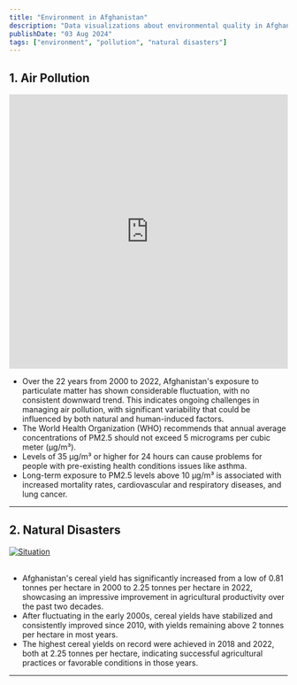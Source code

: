 ```yaml
---
title: "Environment in Afghanistan"
description: "Data visualizations about environmental quality in Afghanistan"
publishDate: "03 Aug 2024"
tags: ["environment", "pollution", "natural disasters"]
---
```



## 1. Air Pollution

<iframe title="Exposure to particulate matter air pollution, 2000 to 2022" aria-label="Interactive line chart" id="datawrapper-chart-lia5T" src="https://datawrapper.dwcdn.net/lia5T/1/" scrolling="no" frameborder="0" style="width: 0; min-width: 100% !important; border: none;" height="496" data-external="1"></iframe><script type="text/javascript">!function(){"use strict";window.addEventListener("message",(function(a){if(void 0!==a.data["datawrapper-height"]){var e=document.querySelectorAll("iframe");for(var t in a.data["datawrapper-height"])for(var r=0;r<e.length;r++)if(e[r].contentWindow===a.source){var i=a.data["datawrapper-height"][t]+"px";e[r].style.height=i}}}))}();
</script>
<br />
<ul>
  <li>Over the 22 years from 2000 to 2022, Afghanistan's exposure to particulate matter has shown considerable fluctuation, with no consistent downward trend. This indicates ongoing challenges in managing air pollution, with significant variability that could be influenced by both natural and human-induced factors.</li>
  <li>The World Health Organization (WHO) recommends that annual average concentrations of PM2.5 should not exceed 5 micrograms per cubic meter (µg/m³). </li>
  <li>Levels of 35 µg/m³ or higher for 24 hours can cause problems for people with pre-existing health conditions issues like asthma.</li>
  <li>Long-term exposure to PM2.5 levels above 10 µg/m³ is associated with increased mortality rates, cardiovascular and respiratory diseases, and lung cancer.</li>
</ul>

---

## 2. Natural Disasters

<div class='tableauPlaceholder' id='viz1723081705202' style='position: relative'><noscript><a href='https:&#47;&#47;response.reliefweb.int&#47;afghanistan&#47;natural-disasters-dashboard'><img alt='Situation ' src='https:&#47;&#47;public.tableau.com&#47;static&#47;images&#47;Af&#47;Afghanistan-Natural-Disasters_0&#47;Situation&#47;1_rss.png' style='border: none' /></a></noscript><object class='tableauViz'  style='display:none;'><param name='host_url' value='https%3A%2F%2Fpublic.tableau.com%2F' /> <param name='embed_code_version' value='3' /> <param name='path' value='views&#47;Afghanistan-Natural-Disasters_0&#47;Situation?:embed=y&amp;:display_count=yes&amp;:sid=&amp;:redirect=auth&amp;:showTabs=y?:embed%3Dyes&amp;:toolbar=yes&amp;:tabs=no' /> <param name='toolbar' value='no' /><param name='static_image' value='https:&#47;&#47;public.tableau.com&#47;static&#47;images&#47;Af&#47;Afghanistan-Natural-Disasters_0&#47;Situation&#47;1.png' /> <param name='animate_transition' value='yes' /><param name='display_static_image' value='no' /><param name='display_spinner' value='no' /><param name='display_overlay' value='no' /><param name='display_count' value='yes' /><param name='showTabs' value='y?:embed=no' /><param name='tabs' value='no' /></object></div>                <script type='text/javascript'>                    var divElement = document.getElementById('viz1723081705202');                    var vizElement = divElement.getElementsByTagName('object')[0];  vizElement.style.transform = 'scale(0.64)';   vizElement.style.transformOrigin = '0% 0%';   vizElement.style.width='128%';vizElement.style.height='1345px';                                var scriptElement = document.createElement('script');                    scriptElement.src = 'https://public.tableau.com/javascripts/api/viz_v1.js';                    vizElement.parentNode.insertBefore(scriptElement, vizElement);                </script>
<br />
<ul>
  <li>Afghanistan's cereal yield has significantly increased from a low of 0.81 tonnes per hectare in 2000 to 2.25 tonnes per hectare in 2022, showcasing an impressive improvement in agricultural productivity over the past two decades.</li>
  <li>After fluctuating in the early 2000s, cereal yields have stabilized and consistently improved since 2010, with yields remaining above 2 tonnes per hectare in most years.</li>
  <li>The highest cereal yields on record were achieved in 2018 and 2022, both at 2.25 tonnes per hectare, indicating successful agricultural practices or favorable conditions in those years.</li>
</ul>

---

